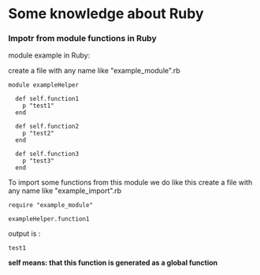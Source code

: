 # Some knowledge about Ruby

### Impotr from module functions in Ruby 
module example in Ruby:

create a file with any name like "example_module".rb

```
module exampleHelper

  def self.function1 
    p "test1"
  end

  def self.function2
    p "test2"
  end

  def self.function3
    p "test3"
  end
```

To import some functions from this module we do like this 
create a file with any name like "example_import".rb

```
require "example_module"

exampleHelper.function1

```
output is :

```
test1 
```
**self means: that this function is generated as a global function**